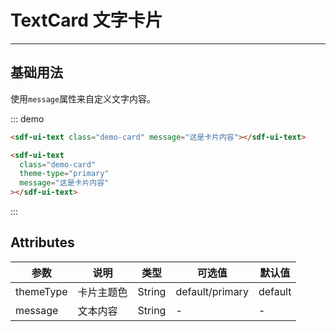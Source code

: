 # TextCard 文字卡片

<!-- {.md} -->

---

<!-- {.md} -->

## 基础用法

<!-- {.md} -->

使用`message`属性来自定义文字内容。

<!-- {.md} -->

<text-demo></text-demo>

::: demo

```html
<sdf-ui-text class="demo-card" message="这是卡片内容"></sdf-ui-text>

<sdf-ui-text
  class="demo-card"
  theme-type="primary"
  message="这是卡片内容"
></sdf-ui-text>
```

:::

## Attributes

<!-- {.md} -->

| 参数      | 说明       | 类型   | 可选值          | 默认值  |
| --------- | ---------- | ------ | --------------- | ------- |
| themeType | 卡片主题色 | String | default/primary | default |
| message | 文本内容 | String | - | - |
